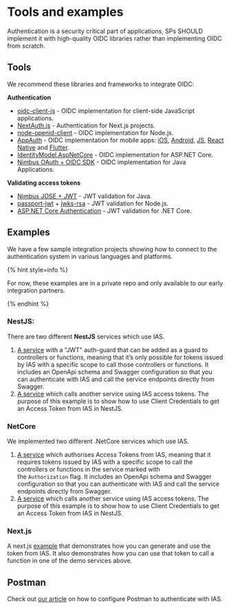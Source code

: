 # Tools and examples

Authentication is a security critical part of applications, SPs SHOULD implement it with high-quality OIDC libraries rather than implementing OIDC from scratch.

## Tools

We recommend these libraries and frameworks to integrate OIDC:

**Authentication**

- [oidc-client-js](https://www.npmjs.com/package/oidc-client) - OIDC implementation for client-side JavaScript applications.
- [NextAuth.js](https://next-auth.js.org/) - Authentication for Next.js projects.
- [node-openid-client](https://github.com/panva/node-openid-client) - OIDC implementation for Node.js.
- [AppAuth](https://appauth.io/) - OIDC implementation for mobile apps: [iOS](https://github.com/openid/AppAuth-iOS), [Android](https://github.com/openid/AppAuth-Android), [JS](https://github.com/openid/AppAuth-JS), [React Native](https://formidable.com/open-source/react-native-app-auth/) and [Flutter](https://pub.dev/packages/flutter_appauth).
- [IdentityModel.AspNetCore](https://github.com/IdentityModel/IdentityModel.AspNetCore) - OIDC implementation for ASP.NET Core.
- [Nimbus OAuth + OIDC SDK](https://connect2id.com/products/nimbus-oauth-openid-connect-sdk) - OIDC implementation for Java Applications.

**Validating access tokens**

- [Nimbus JOSE + JWT](https://connect2id.com/products/nimbus-jose-jwt) - JWT validation for Java.
- [passport-jwt](http://www.passportjs.org/packages/passport-jwt/) + [jwks-rsa](https://github.com/auth0/node-jwks-rsa) - JWT validation for Node.js.
- [ASP.NET Core Authentication](https://docs.microsoft.com/en-us/aspnet/core/security/authentication/?view=aspnetcore-6.0) - JWT validation for .NET Core.

## Examples

We have a few sample integration projects showing how to connect to the authentication system in various languages and platforms.

{% hint style=info %}

For now, these examples are in a private repo and only available to our early integration partners.

{% endhint %}

### **NestJS:**

There are two different **NestJS** services which use IAS.

1. [A service](https://github.com/island-is/identity-server.samples/tree/feature/adding-sample-projects/nestjs) with a "JWT" auth-guard that can be added as a guard to controllers or functions, meaning that it’s only possible for tokens issued by IAS with a specific scope to call those controllers or functions. It includes an OpenApi schema and Swagger configuration so that you can authenticate with IAS and call the service endpoints directly from Swagger.
2. [A service](https://github.com/island-is/identity-server.samples/tree/feature/adding-sample-projects/nestjs) which calls another service using IAS access tokens. The purpose of this example is to show how to use Client Credentials to get an Access Token from IAS in NestJS.

### **NetCore**

We implemented two different .NetCore services which use IAS.

1. [A service](https://github.com/island-is/identity-server.samples/tree/feature/adding-sample-projects/demo-apis/NetCoreDemoApi) which authorises Access Tokens from IAS, meaning that it requires tokens issued by IAS with a specific scope to call the controllers or functions in the service marked with the `Authorization` flag. It includes an OpenApi schema and Swagger configuration so that you can authenticate with IAS and call the service endpoints directly from Swagger.
2. [A service](https://github.com/island-is/identity-server.samples/tree/feature/adding-sample-projects/netCore) which calls another service using IAS access tokens. The purpose of this example is to show how to use Client Credentials to get an Access Token from IAS in NestJS.

### Next.js

A next.js [example](https://github.com/island-is/identity-server.samples/tree/feature/adding-sample-projects/nextjs) that demonstrates how you can generate and use the token from IAS. It also demonstrates how you can use that token to call a function in one of the demo services above.

## Postman

Check out [our article](postman-test.md) on how to configure Postman to authenticate with IAS.
